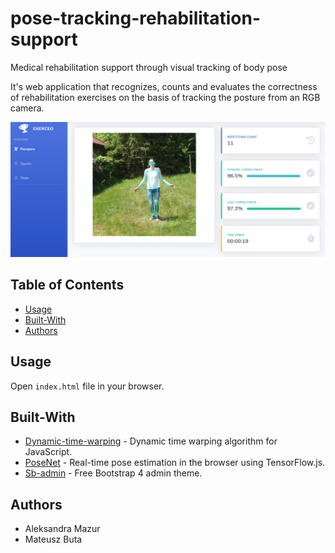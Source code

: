 # pose-tracking-rehabilitation-support
Medical rehabilitation support through visual tracking of body pose

It's web application that recognizes, counts and evaluates the correctness of rehabilitation exercises on the basis of tracking the posture from an RGB camera.

![App](docs/app.png?raw=true "Title")

## Table of Contents
<!-- - [Features](#features) -->
- [Usage](#usage)
- [Built-With](#built-with)
- [Authors](#authors)

<!--
## Features
* 
-->

## Usage     
Open `index.html` file in your browser.

## Built-With

* [Dynamic-time-warping](https://github.com/GordonLesti/dynamic-time-warping) - Dynamic time warping algorithm for JavaScript. 
* [PoseNet](https://github.com/tensorflow/tfjs-models/tree/master/posenet) - Real-time pose estimation in the browser using TensorFlow.js.
* [Sb-admin](https://startbootstrap.com/themes/sb-admin-2/) - Free Bootstrap 4 admin theme.


## Authors
* Aleksandra Mazur
* Mateusz Buta
